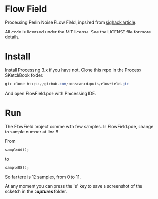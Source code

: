 # Flow Field

Processing Perlin Noise FLow Field, inpsired from [sighack article](https://sighack.com/post/getting-creative-with-perlin-noise-fields).

All code is licensed under the MIT license. See the LICENSE file for more details.



# Install

Install Processing 3.x if you have not.
Clone this repo in the Process SKetchBook folder.

```powershell
git clone https://github.com/constantdupuis/FlowField.git
```

And open FlowField.pde with Processing IDE.


# Run

The FlowField project comme with few samples. In FlowField.pde, change to sample number at line 8.

From
```processing
sample00(); 
```
to
```processing
sample08(); 
```
So far tere is 12 samples, from 0 to 11.

At any moment you can press the 's' key to save a screenshot of the scketch in the ***captures*** folder.


